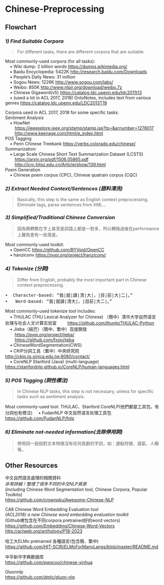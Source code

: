 # Chinese-Preprocessing
## Flowchart
### ***1)	Find Suitable Corpora***  
> For different tasks, there are different corpora that are suitable.  

Most commonly-used corpora (for all tasks):  
&nbsp;&nbsp;&nbsp;&nbsp;•	Wiki dump: 2 billion words  https://dumps.wikimedia.org/  
&nbsp;&nbsp;&nbsp;&nbsp;•	Baidu Encyclopedia: 5422K  http://research.baidu.com/Downloads  
&nbsp;&nbsp;&nbsp;&nbsp;•	People’s Daily News: 31 million   
&nbsp;&nbsp;&nbsp;&nbsp;•	Sogou News: 1226K  http://www.sogou.com/labs/  
&nbsp;&nbsp;&nbsp;&nbsp;•	Weibo: 850K  http://www.nlpir.org/download/weibo.7z  
&nbsp;&nbsp;&nbsp;&nbsp;•	Chinese Gigaword(v5)  https://catalog.ldc.upenn.edu/ldc2011t13  
&nbsp;&nbsp;&nbsp;&nbsp;•	(used a lot in ACL 2017, 2018) OntoNotes, includes text from various genres  https://catalog.ldc.upenn.edu/LDC2013T19  

Corpora used in ACL 2017, 2018 for some specific tasks:  
Sentiment Analysis  
&nbsp;&nbsp;&nbsp;&nbsp;•	HowNet  
&nbsp;&nbsp;&nbsp;&nbsp;&nbsp;&nbsp;&nbsp;&nbsp;https://ieeexplore.ieee.org/stamp/stamp.jsp?tp=&arnumber=1276017  
&nbsp;&nbsp;&nbsp;&nbsp;&nbsp;&nbsp;&nbsp;&nbsp;http://www.keenage.com/html/e_index.html  
POS Tagging  
&nbsp;&nbsp;&nbsp;&nbsp;•	Penn Chinese Treebank  https://verbs.colorado.edu/chinese/  
Summarization:  
&nbsp;&nbsp;&nbsp;&nbsp;•	Large Scale Chinese Short Text Summarization Dataset (LCSTS)  
&nbsp;&nbsp;&nbsp;&nbsp;&nbsp;&nbsp;&nbsp;&nbsp;https://arxiv.org/pdf/1506.05865.pdf  
&nbsp;&nbsp;&nbsp;&nbsp;&nbsp;&nbsp;&nbsp;&nbsp;http://icrc.hitsz.edu.cn/Article/show/139.html  
Poem Generation  
&nbsp;&nbsp;&nbsp;&nbsp;•	Chinese poem corpus (CPC), Chinese quatrain corpus (CQC) 

### ***2)	Extract Needed Context/Sentences (語料清洗)***  
> Basically, this step is the same as English context preprocessing.   
> Eliminate tags, parse sentences from XML…  

### ***3)	Simplified/Traditional Chinese Conversion***  
> 因為簡轉繁在字上甚至是詞語上都是一對多，所以轉換過後在performance上難免會有一些落差。

Most commonly-used toolkit:  
&nbsp;&nbsp;&nbsp;&nbsp;• OpenCC  https://github.com/BYVoid/OpenCC  
&nbsp;&nbsp;&nbsp;&nbsp;• hanziconv   https://pypi.org/project/hanziconv/  

### ***4)	Tokenize (分詞)***  
> Differ from English, probably the most important part in Chinese context preprocessing.  

<pre>•	Character-based: “我|就|讀|清|大|，|目|前|大|二|。”  
•	Word-based: “我|就讀|清大|，|目前|大二|。” </pre>

Most commonly-used tokenize tool includes:  
&nbsp;&nbsp;&nbsp;&nbsp;•	THULAC (THU Lexical Analyzer for Chinese) （簡中）清华大学自然语言处理与社会人文计算实验室   &nbsp;&nbsp;&nbsp;&nbsp;&nbsp;&nbsp;&nbsp;&nbsp;https://github.com/thunlp/THULAC-Python    
&nbsp;&nbsp;&nbsp;&nbsp;•	Jieba（結巴）（簡中、繁中）百度開發    
&nbsp;&nbsp;&nbsp;&nbsp;&nbsp;&nbsp;&nbsp;&nbsp;https://pypi.org/project/jieba/  
&nbsp;&nbsp;&nbsp;&nbsp;&nbsp;&nbsp;&nbsp;&nbsp;https://github.com/fxsjy/jieba  
&nbsp;&nbsp;&nbsp;&nbsp;•	ChineseWordSegmentation(CWS)  
&nbsp;&nbsp;&nbsp;&nbsp;•	CKIP分詞工具（繁中）中央研究院  http://ckip.iis.sinica.edu.tw:8080/contact/    
&nbsp;&nbsp;&nbsp;&nbsp;•	CoreNLP Stanford (Java) (multi-language)  https://stanfordnlp.github.io/CoreNLP/human-languages.html  

### ***5)	POS Tagging (詞性標注)***  
> In Chinese NLP tasks, this step is not necessary, unless for specific tasks such as sentiment analysis.

Most commonly-used tool: THULAC、Stanford CoreNLP(他們都是工具包，有分詞也有標注)
&nbsp;&nbsp;&nbsp;&nbsp;•	FudanNLP 中文自然语言处理工具包  https://github.com/FudanNLP/fnlp  

### ***6)	Eliminate not-needed information(去除停用詞)***  
> 停用詞一般指對文本特徵沒有任何貢獻的字詞，如：邊點符號、語氣、人稱等。

## Other Resources  
中文自然語言處理的相關資料  
*非常詳細！整理了很多不同的中文NLP資源*  
(including Chinese Word Segmentation tool, Chinese Corpora, Popular Toolkits)   
https://github.com/crownpku/Awesome-Chinese-NLP   

CA8 Chinese Word Embedding Evaluation tool  
*(ACL2018) a new Chinese word embedding evaluation toolkit*  
(Github裡包含在不同corpora pretrained好的word vectors)  
https://github.com/Embedding/Chinese-Word-Vectors  
http://aclweb.org/anthology/P18-2023  

哈工大ELMo pretrained 各種語言(包含簡、繁中)  
https://github.com/HIT-SCIR/ELMoForManyLangs/blob/master/README.md  

中华新华字典数据库  
https://github.com/pwxcoo/chinese-xinhua  

Gluonnlp  
https://github.com/dmlc/gluon-nlp  



